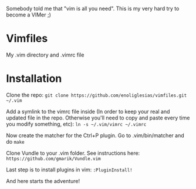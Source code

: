 Somebody told me that "vim is all you need". This is my very hard try to become a VIMer ;)
# Vimfiles
My .vim directory and .vimrc file

# Installation
Clone the repo:
`git clone https://github.com/enoliglesias/vimfiles.git ~/.vim`

Add a symlink to the vimrc file inside (In order to keep your real and updated file in the repo. Otherwise you'll need to copy and paste every time you modify something, etc):
`ln -s ~/.vim/vimrc ~/.vimrc`

Now create the matcher for the Ctrl+P plugin. Go to .vim/bin/matcher and do `make`

Clone Vundle to your .vim folder. See instructions here: `https://github.com/gmarik/Vundle.vim`

Last step is to install plugins in vim: `:PluginInstall!`

And here starts the adventure!



